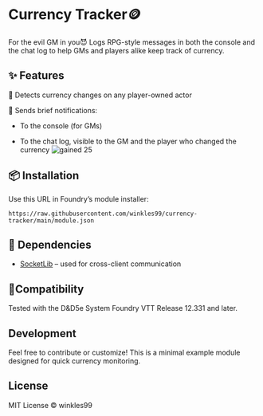 # Currency Tracker🪙 
For the evil GM in you😈
Logs RPG-style messages in both the console and the chat log to help GMs and players alike keep track of currency.

## ✨ Features
🧮 Detects currency changes on any player-owned actor

💬 Sends brief notifications:

- To the console (for GMs)

- To the chat log, visible to the GM and the player who changed the currency
![gained 25](https://github.com/user-attachments/assets/c6a4026f-9e6d-4896-8ce9-f4ef51596235)

## 📦 Installation
Use this URL in Foundry’s module installer:
```
https://raw.githubusercontent.com/winkles99/currency-tracker/main/module.json
```




## 🔌 Dependencies
- [SocketLib](https://github.com/farling42/foundryvtt-socketlib) – used for cross-client communication


## 🧪Compatibility
Tested with the D&D5e System Foundry VTT Release 12.331 and later.

## Development
Feel free to contribute or customize! This is a minimal example module designed for quick currency monitoring.

## License
MIT License ©  winkles99

